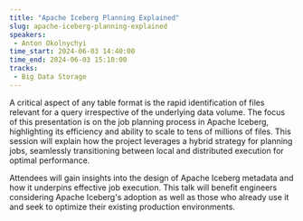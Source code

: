 ```yaml
---
title: "Apache Iceberg Planning Explained"
slug: apache-iceberg-planning-explained
speakers:
 - Anton Okolnychyi
time_start: 2024-06-03 14:40:00
time_end: 2024-06-03 15:10:00
tracks:
 - Big Data Storage
---
```


A critical aspect of any table format is the rapid identification of files relevant for a query irrespective of the underlying data volume. The focus of this presentation is on the job planning process in Apache Iceberg, highlighting its efficiency and ability to scale to tens of millions of files. This session will explain how the project leverages a hybrid strategy for planning jobs, seamlessly transitioning between local and distributed execution for optimal performance. 
 
 
 
 Attendees will gain insights into the design of Apache Iceberg metadata and how it underpins effective job execution. This talk will benefit engineers considering Apache Iceberg's adoption as well as those who already use it and seek to optimize their existing production environments.